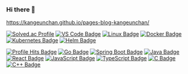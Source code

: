 ### Hi there 👋

<!--
**kangeunchan/kangeunchan** is a ✨ _special_ ✨ repository because its `README.md` (this file) appears on your GitHub profile.

Here are some ideas to get you started:

- 🔭 I’m currently working on ...
- 🌱 I’m currently learning ...
- 👯 I’m looking to collaborate on ...
- 🤔 I’m looking for help with ...
- 💬 Ask me about ...
- 📫 How to reach me: ...
- 😄 Pronouns: ...
- ⚡ Fun fact: ...
-->

https://kangeunchan.github.io/pages-blog-kangeunchan/


[![Solved.ac Profile](https://mazassumnida.wtf/api/mini/generate_badge?boj=dlswns)](https://solved.ac/profile/kangeunchan080310)
[![VS Code Badge](https://img.shields.io/badge/Visual%20Studio%20Code-007ACC?style=flat-square&logo=Visual%20Studio%20Code&logoColor=white)](https://code.visualstudio.com/)
[![Linux Badge](https://img.shields.io/badge/Linux-FCC624?style=flat-square&logo=Linux&logoColor=white)](https://www.linux.org/)
[![Docker Badge](https://img.shields.io/badge/Docker-2496ED?style=flat-square&logo=docker&logoColor=white)](https://www.docker.com/)
[![Kubernetes Badge](https://img.shields.io/badge/Kubernetes-326CE5?style=flat-square&logo=kubernetes&logoColor=white)](https://kubernetes.io/)
[![Helm Badge](https://img.shields.io/badge/Helm-0F1689?style=flat-square&logo=helm&logoColor=white)](https://helm.sh/)

[![Profile Hits Badge](https://hits.seeyoufarm.com/api/count/incr/badge.svg?url=https%3A%2F%2Fgithub.com%2Fkangeunchan%20&count_bg=%23000000&title_bg=%23000000&icon=&icon_color=%23E7E7E7&title=kangeunchan&edge_flat=true)](https://github.com/kangeunchan)
[![Go Badge](https://img.shields.io/badge/Go-00ADD8?style=flat-square&logo=go&logoColor=white)](https://golang.org/)
[![Spring Boot Badge](https://img.shields.io/badge/Spring%20Boot-6DB33F?style=flat-square&logo=springboot&logoColor=white)](https://spring.io/projects/spring-boot/)
[![Java Badge](https://img.shields.io/badge/Java-007396?style=flat-square&logo=java&logoColor=white)](https://www.oracle.com/java/)
[![React Badge](https://img.shields.io/badge/React-61DAFB?style=flat-square&logo=react&logoColor=black)](https://reactjs.org/)
[![JavaScript Badge](https://img.shields.io/badge/JavaScript-F7DF1C?style=flat-square&logo=javascript&logoColor=black)](https://developer.mozilla.org/en-US/docs/Web/JavaScript)
[![TypeScript Badge](https://img.shields.io/badge/TypeScript-3178C6?style=flat-square&logo=typescript&logoColor=black)](https://developer.mozilla.org/en-US/docs/Web/TypeScript)
[![C Badge](https://img.shields.io/badge/C-A8B9CC?style=flat-square&logo=c&logoColor=white)](https://en.wikipedia.org/wiki/C_(programming_language))
[![C++ Badge](https://img.shields.io/badge/C%2B%2B-F34B7F?style=flat-square&logo=c%2B%2B&logoColor=white)](https://en.wikipedia.org/wiki/C%2B%2B)
